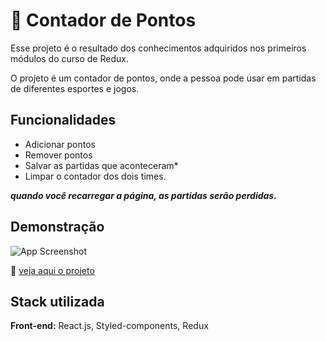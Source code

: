 # 🔢 Contador de Pontos

Esse projeto é o resultado dos conhecimentos adquiridos nos primeiros módulos do curso de Redux.

O projeto é um contador de pontos, onde a pessoa pode usar em partidas de diferentes esportes e jogos.

## Funcionalidades

- Adicionar pontos
- Remover pontos
- Salvar as partidas que aconteceram*
- Limpar o contador dos dois times.

***quando você recarregar a página, as partidas serão perdidas.***

## Demonstração

![App Screenshot](https://firebasestorage.googleapis.com/v0/b/github-images-6c299.appspot.com/o/team-score.gif?alt=media&token=1371a813-91cc-428b-b08f-d4a23a872939)

🔗 [veja aqui o projeto](https://counter-nf.vercel.app/)

## Stack utilizada

**Front-end:** React.js, Styled-components, Redux

